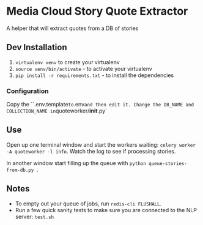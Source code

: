 Media Cloud Story Quote Extractor
=================================

A helper that will extract quotes from a DB of stories

Dev Installation
----------------

 1. `virtualenv venv` to create your virtualenv
 2. `source venv/bin/activate` - to activate your virtualenv
 3. `pip install -r requirements.txt` - to install the dependencies

### Configuration

Copy the ``.env.template` to `.env` and then edit it.
Change the DB_NAME and COLLECTION_NAME in `quoteworker/__init__.py`

Use
---

Open up one terminal window and start the workers waiting: `celery worker -A quoteworker -l info`. Watch the log to see
if processing stories.

In another window start filling up the queue with `python queue-stories-from-db.py `.

Notes
-----

* To empty out your queue of jobs, run `redis-cli FLUSHALL`.
* Run a few quick sanity tests to make sure you are connected to the NLP server: `test.sh`
